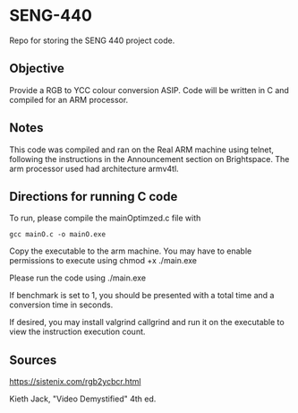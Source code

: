 # SENG-440
Repo for storing the SENG 440 project code.

## Objective
Provide a RGB to YCC colour conversion ASIP. Code will be written in C and compiled for an ARM processor.

## Notes
This code was compiled and ran on the Real ARM machine using telnet, following the instructions in the Announcement section on Brightspace. The arm processor used had architecture armv4tl.

## Directions for running C code
To run, please compile the mainOptimzed.c file with 
```
gcc mainO.c -o mainO.exe
```

Copy the executable to the arm machine. You may have to enable permissions to execute using chmod +x ./main.exe

Please run the code using ./main.exe

If benchmark is set to 1, you should be presented with a total time and a conversion time in seconds.

If desired, you may install valgrind callgrind and run it on the executable to view the instruction execution count.

## Sources
https://sistenix.com/rgb2ycbcr.html

Kieth Jack, "Video Demystified" 4th ed.

